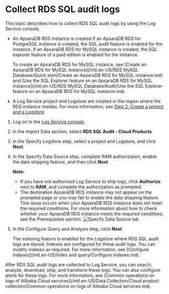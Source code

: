 # Collect RDS SQL audit logs

This topic describes how to collect RDS SQL audit logs by using the Log Service console.

-   An ApsaraDB RDS instance is created.If an ApsaraDB RDS for PostgreSQL instance is created, the SQL audit feature is enabled for the instance. If an ApsaraDB RDS for MySQL instance is created, the SQL explorer feature of a paid edition is enabled for the instance.

    To create an ApsaraDB RDS for MySQL instance, see [Create an ApsaraDB RDS for MySQL instance](/intl.en-US/RDS MySQL Database/Quick start/Create an ApsaraDB RDS for MySQL instance.md) and [Use the SQL Explorer feature on an ApsaraDB RDS for MySQL instance](/intl.en-US/RDS MySQL Database/Audit/Use the SQL Explorer feature on an ApsaraDB RDS for MySQL instance.md).

-   A Log Service project and Logstore are created in the region where the RDS instance resides. For more information, see [Step 2: Create a project and a Logstore](/intl.en-US/.md).

1.  Log on to the [Log Service console](https://sls.console.aliyun.com).

2.  In the Import Data section, select **RDS SQL Audit - Cloud Products**.

3.  In the Specify Logstore step, select a project and Logstore, and click **Next**.

4.  In the Specify Data Source step, complete RAM authorization, enable the data shipping feature, and then click **Next**.

    **Note:**

    -   If you have not authorized Log Service to ship logs, click **Authorize** next to **RAM**, and complete the authorization as prompted.
    -   The destination ApsaraDB RDS instance may not appear on the prompted page or you may fail to enable the data shipping feature. This issue occurs when your ApsaraDB RDS instance does not meet the required conditions. For more information about how to check whether your ApsaraDB RDS instance meets the required conditions, see the Prerequisites section.
    ![Specify Data Source tab](https://static-aliyun-doc.oss-accelerate.aliyuncs.com/assets/img/en-US/7505723061/p47510.png)

5.  In the Configure Query and Analysis step, click **Next**.

    The indexing feature is enabled for the Logstore where RDS SQL audit logs are stored. Indexes are configured for these audit logs. You can modify indexes as required. For more information, see [Configure indexes](/intl.en-US/Index and query/Configure indexes.md).


After RDS SQL audit logs are collected to Log Service, you can search, analyze, download, ship, and transform these logs. You can also configure alerts for these logs. For more information, see [Common operations on logs of Alibaba Cloud services](/intl.en-US/Data Collection/Cloud product collection/Common operations on logs of Alibaba Cloud services.md).

